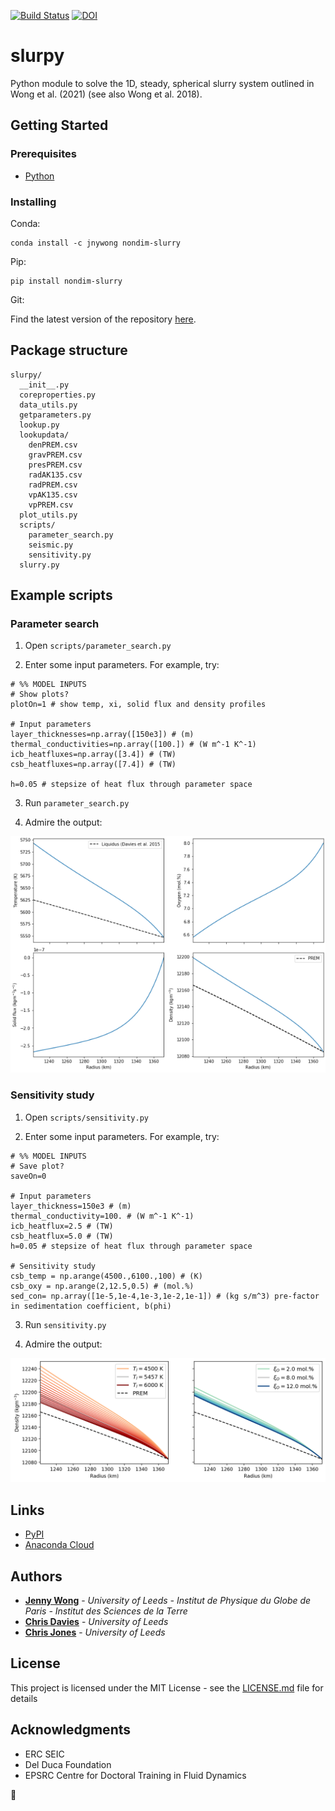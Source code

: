 [![Build Status](https://travis-ci.org/jnywong/nondim-slurry.svg?branch=master)](https://travis-ci.org/jnywong/nondim-slurry)
[![DOI](https://zenodo.org/badge/DOI/10.5281/zenodo.4446750.svg)](https://doi.org/10.5281/zenodo.4446750)

# slurpy

Python module to solve the 1D, steady, spherical slurry system outlined in Wong et al.
(2021) (see also Wong et al. 2018).

## Getting Started

### Prerequisites
- [Python](https://www.python.org/)

### Installing
Conda:
```
conda install -c jnywong nondim-slurry
```

Pip:
```
pip install nondim-slurry
```

Git:

Find the latest version of the repository [here](https://github.com/jnywong/nondim-slurry).

## Package structure
```
slurpy/
  __init__.py
  coreproperties.py
  data_utils.py
  getparameters.py
  lookup.py
  lookupdata/
    denPREM.csv
    gravPREM.csv
    presPREM.csv
    radAK135.csv
    radPREM.csv
    vpAK135.csv
    vpPREM.csv
  plot_utils.py
  scripts/
    parameter_search.py
    seismic.py
    sensitivity.py
  slurry.py
```

## Example scripts

### Parameter search

1. Open `scripts/parameter_search.py`

2. Enter some input parameters. For example, try:

```
# %% MODEL INPUTS
# Show plots?
plotOn=1 # show temp, xi, solid flux and density profiles

# Input parameters
layer_thicknesses=np.array([150e3]) # (m)
thermal_conductivities=np.array([100.]) # (W m^-1 K^-1)
icb_heatfluxes=np.array([3.4]) # (TW)
csb_heatfluxes=np.array([7.4]) # (TW)

h=0.05 # stepsize of heat flux through parameter space
```

3. Run `parameter_search.py`

4. Admire the output:

![](https://raw.githubusercontent.com/jnywong/nondim-slurry/master/slurpy/docs/simple_output.png)

### Sensitivity study

1. Open `scripts/sensitivity.py`

2. Enter some input parameters. For example, try:

```
# %% MODEL INPUTS
# Save plot?
saveOn=0

# Input parameters
layer_thickness=150e3 # (m)
thermal_conductivity=100. # (W m^-1 K^-1)
icb_heatflux=2.5 # (TW)
csb_heatflux=5.0 # (TW)
h=0.05 # stepsize of heat flux through parameter space

# Sensitivity study
csb_temp = np.arange(4500.,6100.,100) # (K)
csb_oxy = np.arange(2,12.5,0.5) # (mol.%)
sed_con= np.array([1e-5,1e-4,1e-3,1e-2,1e-1]) # (kg s/m^3) pre-factor in sedimentation coefficient, b(phi)
```

3. Run `sensitivity.py`

4. Admire the output:

![hello!](https://raw.githubusercontent.com/jnywong/nondim-slurry/master/slurpy/docs/sensitivity_example.png)

## Links
* [PyPI](https://pypi.org/project/nondim-slurry/)
* [Anaconda Cloud](https://anaconda.org/jnywong/nondim-slurry)

## Authors

* [**Jenny Wong**](https://jnywong.github.io/) - *University of Leeds - Institut de Physique du Globe de Paris - Institut des Sciences de la Terre*
* [**Chris Davies**](https://environment.leeds.ac.uk/see/staff/1225/dr-chris-davies) - *University of Leeds*
* [**Chris Jones**](https://eps.leeds.ac.uk/maths/staff/4042/professor-christopher-jones-) - *University of Leeds*

## License

This project is licensed under the MIT License - see the [LICENSE.md](LICENSE.md) file for details

## Acknowledgments

* ERC SEIC
* Del Duca Foundation
* EPSRC Centre for Doctoral Training in Fluid Dynamics

:tada:
